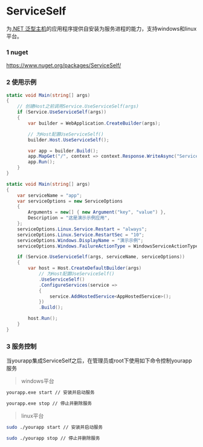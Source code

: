 # ServiceSelf
为[.NET 泛型主机](https://learn.microsoft.com/zh-cn/dotnet/core/extensions/generic-host)的应用程序提供自安装为服务进程的能力，支持windows和linux平台。

### 1 nuget
https://www.nuget.org/packages/ServiceSelf/

### 2 使用示例
```csharp
static void Main(string[] args)
{
    // 创建Host之前调用Service.UseServiceSelf(args)
    if (Service.UseServiceSelf(args))
    {
        var builder = WebApplication.CreateBuilder(args);

        // 为Host配置UseServiceSelf()
        builder.Host.UseServiceSelf();

        var app = builder.Build();
        app.MapGet("/", context => context.Response.WriteAsync("ServiceSelf"));
        app.Run();
    }
}
```

```csharp
static void Main(string[] args)
{
    var serviceName = "app";
    var serviceOptions = new ServiceOptions
    {
        Arguments = new[] { new Argument("key", "value") },
        Description = "这是演示示例应用",
    };
    serviceOptions.Linux.Service.Restart = "always";
    serviceOptions.Linux.Service.RestartSec = "10";
    serviceOptions.Windows.DisplayName = "演示示例";
    serviceOptions.Windows.FailureActionType = WindowsServiceActionType.Restart;

    if (Service.UseServiceSelf(args, serviceName, serviceOptions))
    {
        var host = Host.CreateDefaultBuilder(args)
            // 为Host配置UseServiceSelf()
            .UseServiceSelf()
            .ConfigureServices(service =>
            {
                service.AddHostedService<AppHostedService>();
            })
            .Build();

        host.Run();
    }
}
```

### 3 服务控制
当yourapp集成ServiceSelf之后，在管理员或root下使用如下命令控制yourapp服务

> windows平台

```bat
yourapp.exe start // 安装并启动服务
```

```bat
yourapp.exe stop // 停止并删除服务
```

> linux平台

```bash
sudo ./yourapp start // 安装并启动服务
```

```bash
sudo ./yourapp stop // 停止并删除服务
```